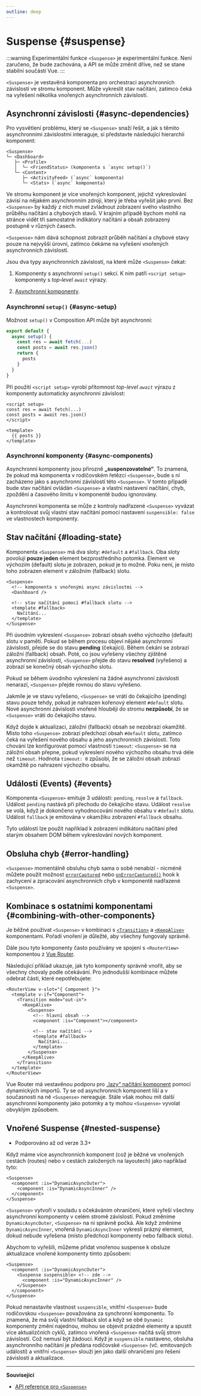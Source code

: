 ```yaml
---
outline: deep
---
```


# Suspense {#suspense}

:::warning Experimentální funkce
`<Suspense>` je experimentální funkce. Není zaručeno, že bude zachována, a API se může změnit dříve, než se stane stabilní součástí Vue.
:::

`<Suspense>` je vestavěná komponenta pro orchestraci asynchronních závislostí ve stromu komponent. Může vykreslit stav načítání, zatímco čeká na vyřešení několika vnořených asynchronních závislostí.

## Asynchronní závislosti {#async-dependencies}

Pro vysvětlení problému, který se `<Suspense>` snaží řešit, a jak s těmito asynchronními závislostmi interaguje, si představte následující hierarchii komponent:

```
<Suspense>
└─ <Dashboard>
   ├─ <Profile>
   │  └─ <FriendStatus> (komponenta s `async setup()`)
   └─ <Content>
      ├─ <ActivityFeed> (`async` komponenta)
      └─ <Stats> (`async` komponenta)
```

Ve stromu komponent je více vnořených komponent, jejichž vykreslování závisí na nějakém asynchronním zdroji, který je třeba vyřešit jako první. Bez `<Suspense>` by každý z nich musel zvládnout zobrazení svého vlastního průběhu načítání a chybových stavů. V&nbsp;krajním případě bychom mohli na stránce vidět tři samostatné indikátory načítání a&nbsp;obsah zobrazený postupně v různých časech.

`<Suspense>` nám dává schopnost zobrazit průběh načítání a chybové stavy pouze na nejvyšší úrovni, zatímco čekáme na vyřešení vnořených asynchronních závislostí.

Jsou dva typy asynchronních závislostí, na které může `<Suspense>` čekat:

1. Komponenty s asynchronní `setup()` sekcí. K nim patří `<script setup>` komponenty s&nbsp;_top&#8209;level `await`_ výrazy.

2. [Asynchronní komponenty](/guide/components/async).

### Asynchronní `setup()` {#async-setup}

Možnost `setup()` v Composition API může být asynchronní:

```js
export default {
  async setup() {
    const res = await fetch(...)
    const posts = await res.json()
    return {
      posts
    }
  }
}
```

Při použití `<script setup>` vyrobí přítomnost _top-level `await`_ výrazu z komponenty automaticky asynchronní závislost:

```vue
<script setup>
const res = await fetch(...)
const posts = await res.json()
</script>

<template>
  {{ posts }}
</template>
```

### Asynchronní komponenty {#async-components}

Asynchronní komponenty jsou přirozně **„suspenzovatelné“**. To znamená, že pokud má komponenta v rodičovském řetězci  `<Suspense>`, bude s ní zacházeno jako s asynchronní závislostí této `<Suspense>`. V tomto případě bude stav načítání ovládán `<Suspense>` a&nbsp;vlastní nastavení načítání, chyb, zpoždění a časového limitu v komponentě budou ignorovány.

Asynchronní komponenta se může z kontroly nadřazené `<Suspense>` vyvázat a&nbsp;kontrolovat svůj vlastní stav načítání pomocí nastavení `suspensible: false` ve&nbsp;vlastnostech komponenty.

## Stav načítání {#loading-state}

Komponenta `<Suspense>` má dva sloty: `#default` a `#fallback`. Oba sloty povolují **pouze jeden** element bezprostředního potomka. Element ve výchozím (default) slotu je zobrazen, pokud je to možné. Poku není, je místo toho zobrazen element v záložním (fallback) slotu.

```vue-html
<Suspense>
  <!-- komponenta s vnořenými async závislostmi -->
  <Dashboard />

  <!-- stav načítání pomocí #fallback slotu -->
  <template #fallback>
    Načítání...
  </template>
</Suspense>
```

Při úvodním vykreslení `<Suspense>` zobrazí obsah svého výchozího (default) slotu v&nbsp;paměti. Pokud se během procesu objeví nějaké asynchronní závislosti, přejde se do stavu **pending** (čekající). Během čekání se zobrazí záložní (fallback) obsah. Poté, co jsou vyřešeny všechny zjištěné asynchronní závislosti, `<Suspense>` přejde do stavu **resolved** (vyřešeno) a zobrazí se konečný obsah výchozího slotu.

Pokud se během úvodního vykreslení na žádné asynchronní závislosti nenarazí, `<Suspense>` přejde rovnou do stavu vyřešeno.

Jakmile je ve stavu vyřešeno, `<Suspense>` se vrátí do čekajícího (pending) stavu pouze tehdy, pokud je nahrazen kořenový element `#default` slotu. Nové asynchronní závislosti vnořené hlouběji do stromu **nezpůsobí**, že se `<Suspense>` vrátí do čekajícího stavu.

Když dojde k aktualizaci, záložní (fallback) obsah se nezobrazí okamžitě. Místo toho `<Suspense>` zobrazí předchozí obsah `#default` slotu, zatímco čeká na vyřešení nového obsahu a jeho asynchronních závislostí. Toto chování lze konfigurovat pomocí vlastnosti `timeout`: `<Suspense>` se na záložní obsah přepne, pokud vykreslení nového výchozího obsahu trvá déle než `timeout`. Hodnota `timeout: 0` způsobí, že se záložní obsah zobrazí okamžitě po nahrazení výchozího obsahu.

## Události (Events) {#events}

Komponenta `<Suspense>` emituje 3 události: `pending`, `resolve` a `fallback`. Událost `pending` nastává při přechodu do čekajícího stavu. Událost `resolve` se volá, když je dokončeno vyhodnocování nového obsahu v `#default` slotu. Událost `fallback` je emitována v okamžiku zobrazení `#fallback` obsahu.

Tyto události lze použít například k zobrazení indikátoru načítání před starým obsahem DOM během vykreslování nových komponent.

## Obsluha chyb {#error-handling}

`<Suspense>` momentálně obsluhu chyb sama o sobě nenabízí - nicméně můžete použít možnost [`errorCaptured`](/api/options-lifecycle#errorcaptured) nebo [`onErrorCaptured()`](/api/composition-api-lifecycle#onerrorcaptured) hook k zachycení a zpracování asynchronních chyb v komponentě nadřazené `<Suspense>`.

## Kombinace s ostatními komponentami {#combining-with-other-components}

Je běžné používat `<Suspense>` v kombinaci s [`<Transition>`](./transition) a [`<KeepAlive>`](./keep-alive) komponentami. Pořadí vnoření je důležté, aby všechny fungovaly správně.

Dále jsou tyto komponenty často používány ve spojení s `<RouterView>` komponentou z&nbsp;[Vue Router](https://router.vuejs.org/).

Následující příklad ukazuje, jak tyto komponenty správně vnořit, aby se všechny chovaly podle očekávání. Pro jednodušší kombinace můžete odebrat části, které nepotřebujete:

```vue-html
<RouterView v-slot="{ Component }">
  <template v-if="Component">
    <Transition mode="out-in">
      <KeepAlive>
        <Suspense>
          <!-- hlavní obsah -->
          <component :is="Component"></component>

          <!-- stav načítání -->
          <template #fallback>
            Načítání...
          </template>
        </Suspense>
      </KeepAlive>
    </Transition>
  </template>
</RouterView>
```

Vue Router má vestavěnou podporu pro [„lazy“ načítání komponent](https://router.vuejs.org/guide/advanced/lazy-loading.html) pomocí dynamických importů. Ty se od asynchronních komponent liší a v současnosti na ně `<Suspense>` nereaguje. Stále však mohou mít další asynchronní komponenty jako potomky a ty mohou `<Suspense>` vyvolat obvyklým způsobem.

## Vnořené Suspense {#nested-suspense}

- Podporováno až od verze 3.3+

Když máme více asynchronních komponent (což je běžné ve vnořených cestách (routes) nebo v cestách založených na layoutech) jako například tyto:

```vue-html
<Suspense>
  <component :is="DynamicAsyncOuter">
    <component :is="DynamicAsyncInner" />
  </component>
</Suspense>
```

`<Suspense>` vytvoří v souladu s očekáváním ohraničení, které vyřeší všechny asynchronní komponenty v celém stromě závislostí. Pokud změníme `DynamicAsyncOuter`, `<Suspense>` na ni správně počká. Ale když změníme `DynamicAsyncInner`, vnořená `DynamicAsyncInner` vykreslí prázný element, dokud nebude vyřešena (místo předchozí komponenty nebo fallback slotu).

Abychom to vyřešili, můžeme přidat vnořenou suspense k obsluze aktualizace vnořené komponenty tímto způsobem:

```vue-html
<Suspense>
  <component :is="DynamicAsyncOuter">
    <Suspense suspensible> <!-- zde -->
      <component :is="DynamicAsyncInner" />
    </Suspense>
  </component>
</Suspense>
```

Pokud nenastavíte vlastnost `suspensible`, vnitřní `<Suspense>` bude rodičovskou `<Suspense>` považována za synchronní komponentu. To znamená, že má svůj vlastní fallback slot a když se obě `Dynamic` komponenty změní najednou, mohou se objevit prázdné elementy a spustit více aktualizčních cyklů, zatímco vnořená `<Suspense>` načítá svůj strom závislostí. Což nemusí být žádoucí. Když je `suspensible` nastaveno, obsluha asynchronního načítání je předána rodičovské `<Suspense>` (vč. emitovaných událostí) a&nbsp;vnitřní `<Suspense>` slouží jen jako další ohraničení pro řešení závislostí a aktualizace.

---

**Související**

- [API reference pro `<Suspense>`](/api/built-in-components#suspense)
